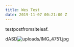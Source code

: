 ```yaml
---
title: Wes Test
date: 2019-11-07 00:21:00 Z
---
```


testpostfromsiteleaf.

dASD![uploads/IMG_4751.jpg](/uploads/IMG_4751.jpg)